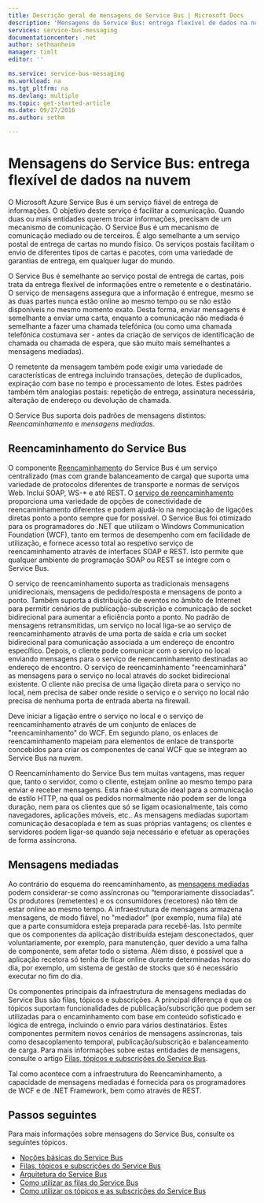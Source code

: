 ```yaml
---
title: Descrição geral de mensagens do Service Bus | Microsoft Docs
description: 'Mensagens do Service Bus: entrega flexível de dados na nuvem'
services: service-bus-messaging
documentationcenter: .net
author: sethmanheim
manager: timlt
editor: ''

ms.service: service-bus-messaging
ms.workload: na
ms.tgt_pltfrm: na
ms.devlang: multiple
ms.topic: get-started-article
ms.date: 09/27/2016
ms.author: sethm

---
```

# Mensagens do Service Bus: entrega flexível de dados na nuvem
O Microsoft Azure Service Bus é um serviço fiável de entrega de informações. O objetivo deste serviço é facilitar a comunicação. Quando duas ou mais entidades querem trocar informações, precisam de um mecanismo de comunicação. O Service Bus é um mecanismo de comunicação mediado ou de terceiros. É algo semelhante a um serviço postal de entrega de cartas no mundo físico. Os serviços postais facilitam o envio de diferentes tipos de cartas e pacotes, com uma variedade de garantias de entrega, em qualquer lugar do mundo.

O Service Bus é semelhante ao serviço postal de entrega de cartas, pois trata da entrega flexível de informações entre o remetente e o destinatário. O serviço de mensagens assegura que a informação é entregue, mesmo se as duas partes nunca estão online ao mesmo tempo ou se não estão disponíveis no mesmo momento exato. Desta forma, enviar mensagens é semelhante a enviar uma carta, enquanto a comunicação não mediada é semelhante a fazer uma chamada telefónica (ou como uma chamada telefónica costumava ser - antes da criação de serviços de identificação de chamada ou chamada de espera, que são muito mais semelhantes a mensagens mediadas).

O remetente da mensagem também pode exigir uma variedade de características de entrega incluindo transações, deteção de duplicados, expiração com base no tempo e processamento de lotes. Estes padrões também têm analogias postais: repetição de entrega, assinatura necessária, alteração de endereço ou devolução de chamada.

O Service Bus suporta dois padrões de mensagens distintos: *Reencaminhamento* e *mensagens mediadas*.

## Reencaminhamento do Service Bus
O componente [Reencaminhamento](../service-bus-relay/service-bus-relay-overview.md) do Service Bus é um serviço centralizado (mas com grande balanceamento de carga) que suporta uma variedade de protocolos diferentes de transporte e normas de serviços Web. Inclui SOAP, WS-* e até REST. O [serviço de reencaminhamento](../service-bus-relay/service-bus-dotnet-how-to-use-relay.md) proporciona uma variedade de opções de conectividade de reencaminhamento diferentes e podem ajudá-lo na negociação de ligações diretas ponto a ponto sempre que for possível. O Service Bus foi otimizado para os programadores do .NET que utilizam o Windows Communication Foundation (WCF), tanto em termos de desempenho com em facilidade de utilização, e fornece acesso total ao respetivo serviço de reencaminhamento através de interfaces SOAP e REST. Isto permite que qualquer ambiente de programação SOAP ou REST se integre com o Service Bus.

O serviço de reencaminhamento suporta as tradicionais mensagens unidirecionais, mensagens de pedido/resposta e mensagens de ponto a ponto. Também suporta a distribuição de eventos no âmbito de Internet para permitir cenários de publicação-subscrição e comunicação de socket bidirecional para aumentar a eficiência ponto a ponto. No padrão de mensagens retransmitidas, um serviço no local liga-se ao serviço de reencaminhamento através de uma porta de saída e cria um socket bidirecional para comunicação associada a um endereço de encontro específico. Depois, o cliente pode comunicar com o serviço no local enviando mensagens para o serviço de reencaminhamento destinadas ao endereço de encontro. O serviço de reencaminhamento "reencaminhará" as mensagens para o serviço no local através do socket bidirecional existente. O cliente não precisa de uma ligação direta para o serviço no local, nem precisa de saber onde reside o serviço e o serviço no local não precisa de nenhuma porta de entrada aberta na firewall.

Deve iniciar a ligação entre o serviço no local e o serviço de reencaminhamento através de um conjunto de enlaces de "reencaminhamento" do WCF. Em segundo plano, os enlaces de reencaminhamento mapeiam para elementos de enlace de transporte concebidos para criar os componentes de canal WCF que se integram ao Service Bus na nuvem.

O Reencaminhamento do Service Bus tem muitas vantagens, mas requer que, tanto o servidor, como o cliente, estejam online ao mesmo tempo para enviar e receber mensagens. Esta não é situação ideal para a comunicação de estilo HTTP, na qual os pedidos normalmente não podem ser de longa duração, nem para os clientes que só se ligam ocasionalmente, tais como navegadores, aplicações móveis, etc.. As mensagens mediadas suportam comunicação desacoplada e tem as suas próprias vantagens; os clientes e servidores podem ligar-se quando seja necessário e efetuar as operações de forma assíncrona.

## Mensagens mediadas
Ao contrário do esquema do reencaminhamento, as [mensagens mediadas ](service-bus-queues-topics-subscriptions.md) podem considerar-se como assíncronas ou “temporariamente dissociadas”. Os produtores (remetentes) e os consumidores (recetores) não têm de estar online ao mesmo tempo. A infraestrutura de mensagens armazena mensagens, de modo fiável, no "mediador" (por exemplo, numa fila) até que a parte consumidora esteja preparada para recebê-las. Isto permite que os componentes da aplicação distribuída estejam desconectados, quer voluntariamente, por exemplo, para manutenção, quer devido a uma falha de componente, sem afetar todo o sistema. Além disso, é possível que a aplicação recetora só tenha de ficar online durante determinadas horas do dia, por exemplo, um sistema de gestão de stocks que só é necessário executar no fim do dia.

Os componentes principais da infraestrutura de mensagens mediadas do Service Bus são filas, tópicos e subscrições.  A principal diferença é que os tópicos suportam funcionalidades de publicação/subscrição que podem ser utilizadas para o encaminhamento com base em conteúdo sofisticado e lógica de entrega, incluindo o envio para vários destinatários. Estes componentes permitem novos cenários de mensagens assíncronas, tais como desacoplamento temporal, publicação/subscrição e balanceamento de carga. Para mais informações sobre estas entidades de mensagens, consulte o artigo [Filas, tópicos e subscrições do Service Bus](service-bus-queues-topics-subscriptions.md).

Tal como acontece com a infraestrutura do Reencaminhamento, a capacidade de mensagens mediadas é fornecida para os programadores de WCF e de .NET Framework, bem como através de REST.

## Passos seguintes
Para mais informações sobre mensagens do Service Bus, consulte os seguintes tópicos.

* [Noções básicas do Service Bus](../service-bus/service-bus-fundamentals-hybrid-solutions.md)
* [Filas, tópicos e subscrições do Service Bus](service-bus-queues-topics-subscriptions.md)
* [Arquitetura do Service Bus](../service-bus/service-bus-architecture.md)
* [Como utilizar as filas do Service Bus](service-bus-dotnet-get-started-with-queues.md)
* [Como utilizar os tópicos e as subscrições do Service Bus](service-bus-dotnet-how-to-use-topics-subscriptions.md)

<!--HONumber=Sep16_HO4-->


